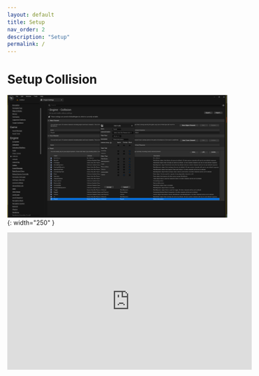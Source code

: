 ```yaml
---
layout: default
title: Setup
nav_order: 2
description: "Setup"
permalink: /
---
```


# Setup Collision

![](/assets/images/collision.png){: width="250" }

<iframe width="560" height="315" src="https://www.youtube.com/embed/UgMtKuf6eFQ" title="YouTube video player" frameborder="0" allow="accelerometer; autoplay; clipboard-write; encrypted-media; gyroscope; picture-in-picture" allowfullscreen></iframe>
